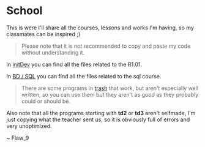 # School

This is were I'll share all the courses, lessons and works I'm having, so my classmates can be inspired ;)

> Please note that it is not recommended to copy and paste my code without understanding it.

In [initDev](/initDev) you can find all the files related to the R1.01.

In [BD / SQL](/bdsql) you can find all the files related to the sql course.

> There are some programs in [trash](/initDev/trash) that work, but aren't especially well written, so you can use them but they aren't as good as they probably could or should be.

Also note that all the programs starting with **td2** or **td3** aren't selfmade, I'm just copying what the teacher sent us, so it is obviously full of errors and very unoptimized.

~ Flaw_9